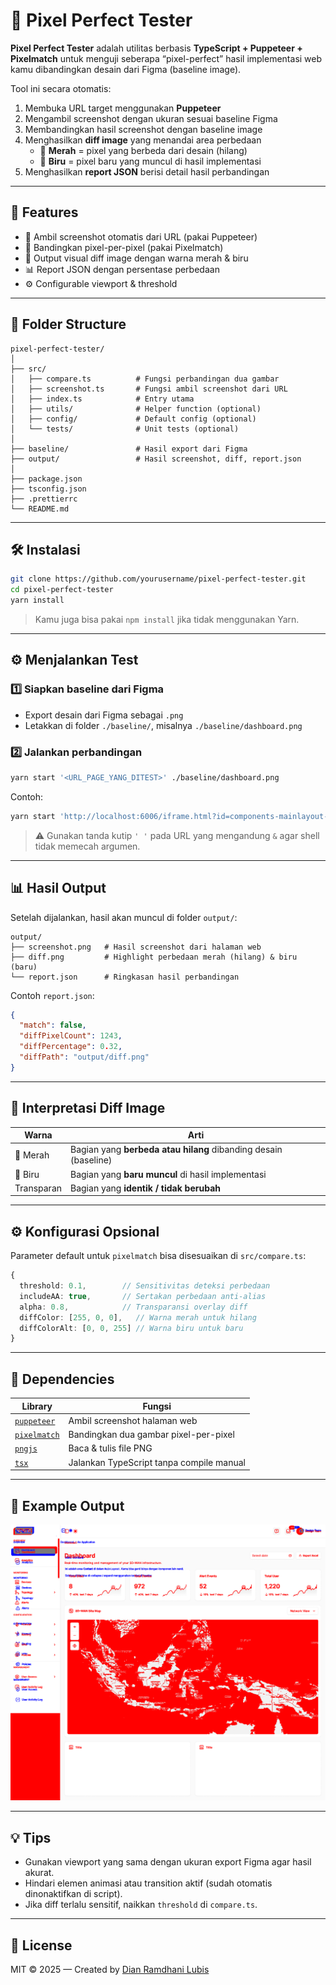 # 🧩 Pixel Perfect Tester

**Pixel Perfect Tester** adalah utilitas berbasis **TypeScript + Puppeteer + Pixelmatch** untuk menguji seberapa “pixel-perfect” hasil implementasi web kamu dibandingkan desain dari Figma (baseline image).

Tool ini secara otomatis:

1. Membuka URL target menggunakan **Puppeteer**
2. Mengambil screenshot dengan ukuran sesuai baseline Figma
3. Membandingkan hasil screenshot dengan baseline image
4. Menghasilkan **diff image** yang menandai area perbedaan
   - 🔴 **Merah** = pixel yang berbeda dari desain (hilang)
   - 🔵 **Biru** = pixel baru yang muncul di hasil implementasi
5. Menghasilkan **report JSON** berisi detail hasil perbandingan

---

## 🚀 Features

- 📸 Ambil screenshot otomatis dari URL (pakai Puppeteer)
- 🎨 Bandingkan pixel-per-pixel (pakai Pixelmatch)
- 🧠 Output visual diff image dengan warna merah & biru
- 📊 Report JSON dengan persentase perbedaan
- ⚙️ Configurable viewport & threshold

---

## 📂 Folder Structure

```
pixel-perfect-tester/
│
├── src/
│   ├── compare.ts          # Fungsi perbandingan dua gambar
│   ├── screenshot.ts       # Fungsi ambil screenshot dari URL
│   ├── index.ts            # Entry utama
│   ├── utils/              # Helper function (optional)
│   ├── config/             # Default config (optional)
│   └── tests/              # Unit tests (optional)
│
├── baseline/               # Hasil export dari Figma
├── output/                 # Hasil screenshot, diff, report.json
│
├── package.json
├── tsconfig.json
├── .prettierrc
└── README.md
```

---

## 🛠️ Instalasi

```bash
git clone https://github.com/yourusername/pixel-perfect-tester.git
cd pixel-perfect-tester
yarn install
```

> Kamu juga bisa pakai `npm install` jika tidak menggunakan Yarn.

---

## ⚙️ Menjalankan Test

### 1️⃣ Siapkan baseline dari Figma

- Export desain dari Figma sebagai `.png`
- Letakkan di folder `./baseline/`, misalnya `./baseline/dashboard.png`

### 2️⃣ Jalankan perbandingan

```bash
yarn start '<URL_PAGE_YANG_DITEST>' ./baseline/dashboard.png
```

Contoh:

```bash
yarn start 'http://localhost:6006/iframe.html?id=components-mainlayout--default&viewMode=story' ./baseline/dashboard.png
```

> ⚠️ Gunakan tanda kutip `' '` pada URL yang mengandung `&` agar shell tidak memecah argumen.

---

## 📊 Hasil Output

Setelah dijalankan, hasil akan muncul di folder `output/`:

```
output/
├── screenshot.png   # Hasil screenshot dari halaman web
├── diff.png         # Highlight perbedaan merah (hilang) & biru (baru)
└── report.json      # Ringkasan hasil perbandingan
```

Contoh `report.json`:

```json
{
  "match": false,
  "diffPixelCount": 1243,
  "diffPercentage": 0.32,
  "diffPath": "output/diff.png"
}
```

---

## 🎨 Interpretasi Diff Image

| Warna      | Arti                                                            |
| ---------- | --------------------------------------------------------------- |
| 🔴 Merah   | Bagian yang **berbeda atau hilang** dibanding desain (baseline) |
| 🔵 Biru    | Bagian yang **baru muncul** di hasil implementasi               |
| Transparan | Bagian yang **identik / tidak berubah**                         |

---

## ⚙️ Konfigurasi Opsional

Parameter default untuk `pixelmatch` bisa disesuaikan di `src/compare.ts`:

```ts
{
  threshold: 0.1,        // Sensitivitas deteksi perbedaan
  includeAA: true,       // Sertakan perbedaan anti-alias
  alpha: 0.8,            // Transparansi overlay diff
  diffColor: [255, 0, 0],   // Warna merah untuk hilang
  diffColorAlt: [0, 0, 255] // Warna biru untuk baru
}
```

---

## 🧰 Dependencies

| Library                                               | Fungsi                                   |
| ----------------------------------------------------- | ---------------------------------------- |
| [`puppeteer`](https://github.com/puppeteer/puppeteer) | Ambil screenshot halaman web             |
| [`pixelmatch`](https://github.com/mapbox/pixelmatch)  | Bandingkan dua gambar pixel-per-pixel    |
| [`pngjs`](https://github.com/lukeapage/pngjs)         | Baca & tulis file PNG                    |
| [`tsx`](https://github.com/esbuild-kit/tsx)           | Jalankan TypeScript tanpa compile manual |

---

## 🧪 Example Output

![Example diff](./docs/example-diff.png)

---

## 💡 Tips

- Gunakan viewport yang sama dengan ukuran export Figma agar hasil akurat.
- Hindari elemen animasi atau transition aktif (sudah otomatis dinonaktifkan di script).
- Jika diff terlalu sensitif, naikkan `threshold` di `compare.ts`.

---

## 📝 License

MIT © 2025 — Created by [Dian Ramdhani Lubis](https://github.com/dianramdhani)
